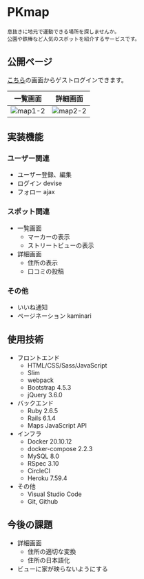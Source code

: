 # PKmap
```
息抜きに地元で運動できる場所を探しませんか。
公園や鉄棒など人気のスポットを紹介するサービスです。
```

## 公開ページ
[こちら](https://pk-map.herokuapp.com/)の画面からゲストログインできます。

|一覧画面|詳細画面|
|---|---|
|![map1-2](https://user-images.githubusercontent.com/67915047/158372178-f114d3a2-51a9-4719-8618-ad869ae6a670.jpg)|![map2-2](https://user-images.githubusercontent.com/67915047/159012821-92dee965-7d5c-4892-b2d0-cbc16d7b5c10.jpg)|

<!--
目的: googlemapのような情報の蓄積 Twitterのような呟きではない

苦労したこと

導入、環境構築: 最も苦労した 見えない部分を扱う怖さ
- 0. mac PC
  - iCloudって何者？急に雲マークが出てきて怖い
    - 消したはずの不要なファイルが再生成される
      - 無駄なCSSが生成され、機能しなくなった可能性
      - 無駄なDBが生成され、機能しなくなった可能性 migrateできない問題
    - 移動したはずのファイルが移動元にも無駄に生成されている
    - 挫折理由の大半はここ
- 1. docker 理解不十分
  - 起動停止の手間がかかる
    - buildに10分も時間がかかる
    - 突然のエラー
      - webコンテナ停止できなくなった
  - localhostにアクセスできなくなった ファイル名変えたせい？
- 2. bootstrap_webpack
  - JS, CSS のコンパイルが急に遅くなる
- 3. rspec System.spec
  - 全然手をつけられず
- 4. devise
  - 理解不十分
- 5. cicd, maps api: まだいい意味での苦労

フロントエンド
- footerナビ
  - レスポンシブ スマホでは下端に固定
  - アイコンの色を動的に変える
- 通知マーク➓ (header/footer)別で大きさ調整 position: relative
- 一覧のグリッドレイアウト Bootstrap_row col (home, users/show)

バックエンド
- 基本ロジック MVC
  - フォーム送信のpath 作成・削除 (routes, posts/show, comments/comment)

心がけたこと
- わからないことをこまめにメモして1つ1つ課題を潰していく
  - 1つ潰しても関連する課題が相乗的に増えていく自然の摂理
- 詰まったり挫折したら一旦放置してWebページを眺める
- フロントとバックエンドの両立の難しさ 手が回らない
  - <div>構成の知識や方法が知らない → Yotube, githubを参考
- seeds DRYにした
  - (post/comment) 3次元配列にする
  - 通知 (M)_メソッド活用 (follow, like, comment)

-->

## 実装機能

### ユーザー関連
* ユーザー登録、編集
* ログイン devise
* フォロー ajax

### スポット関連
* 一覧画面
  <!-- 複数表示 gon: JSにインスタンス変数を入れる -->
  <!-- 吹き出し setContent -->
  * マーカーの表示
  * ストリートビューの表示
* 詳細画面
  <!-- APIを叩く Post(M) -->
  * 住所の表示
  <!-- JavaScript, (comments/destroy)_ajax -->
  * 口コミの投稿

### その他
* いいね通知
* ページネーション kaminari

## 使用技術
* フロントエンド
  * HTML/CSS/Sass/JavaScript
  <!-- slimによるコード量削減 -->
  * Slim
  * webpack
  * Bootstrap 4.5.3
  <!-- ajax -->
  * jQuery 3.6.0
* バックエンド
  * Ruby 2.6.5
  * Rails 6.1.4
  <!-- 地図を表示 -->
  * Maps JavaScript API
  <!-- 高精度で緯度経度を算出 -->
  <!-- * Geocoding API -->
  <!-- ストリートビュー -->
  <!-- * Street View Static API -->
* インフラ
  * Docker 20.10.12
  * docker-compose 2.2.3
  <!-- * Puma -->
  * MySQL 8.0
  * RSpec 3.10
    <!-- * System spec -->
    <!-- * Request spec -->
  * CircleCI
  * Heroku 7.59.4
* その他
  * Visual Studio Code
  * Git, Github
  <!-- インフラ構成図 -->
  <!-- * drawio -->

## 今後の課題
* 詳細画面
  - 住所の適切な変換
  - 住所の日本語化
* ビューに家が映らないようにする

<!-- 参考
フロントエンド
- メルカリ, インスタ, その他
バックエンド
- googlemap, amazon

-->